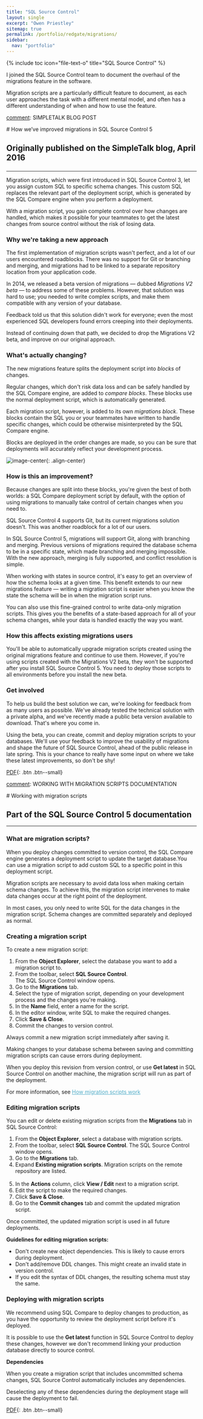 ```yaml
---
title: "SQL Source Control"
layout: single
excerpt: "Owen Priestley"
sitemap: true
permalink: /portfolio/redgate/migrations/
sidebar:
  nav: "portfolio"
---
```

{% include toc icon="file-text-o" title="SQL Source Control" %}

[comment]: INTRODUCTION

I joined the SQL Source Control team to document the overhaul of the migrations feature in the software. 

Migration scripts are a particularly difficult feature to document, as each user approaches the task with a different mental model, and often has a different understanding of when and how to use the feature.

[comment]: SIMPLETALK BLOG POST

<div markdown="1" class="notice">
# How we’ve improved migrations in SQL Source Control 5

<h2 class="subtitle">Originally published on the SimpleTalk blog, April 2016</h2>

<h3> </h3>
<hr>
Migration scripts, which were first introduced in SQL Source Control 3, let you assign custom SQL to specific schema changes. This custom SQL replaces the relevant part of the deployment script, which is generated by the SQL Compare engine when you perform a deployment.

With a migration script, you gain complete control over how changes are handled, which makes it possible for your teammates to get the latest changes from source control without the risk of losing data.

<h3>Why we're taking a new approach</h3>

The first implementation of migration scripts wasn't perfect, and a lot of our users encountered roadblocks. There was no support for Git or branching and merging, and migrations had to be linked to a separate repository location from your application code.

In 2014, we released a beta version of migrations — dubbed _Migrations V2 beta_ — to address some of these problems. However, that solution was hard to use; you needed to write complex scripts, and make them compatible with any version of your database.

Feedback told us that this solution didn't work for everyone; even the most experienced SQL developers found errors creeping into their deployments.

Instead of continuing down that path, we decided to drop the Migrations V2 beta, and improve on our original approach.

<h3>What's actually changing?</h3>

The new migrations feature splits the deployment script into _blocks_ of changes.

Regular changes, which don't risk data loss and can be safely handled by the SQL Compare engine, are added to _compare blocks_. These blocks use the normal deployment script, which is automatically generated.

Each migration script, however, is added to its own _migrations block_. These blocks contain the SQL you or your teammates have written to handle specific changes, which could be otherwise misinterpreted by the SQL Compare engine.

Blocks are deployed in the order changes are made, so you can be sure that deployments will accurately reflect your development process.

![image-center](/images/deploymentscript.png){: .align-center}

<h3>How is this an improvement?</h3>

Because changes are split into these blocks, you're given the best of both worlds: a SQL Compare deployment script by default, with the option of using migrations to manually take control of certain changes when you need to.

SQL Source Control 4 supports Git, but its current migrations solution doesn't. This was another roadblock for a lot of our users.

In SQL Source Control 5, migrations will support Git, along with branching and merging. Previous versions of migrations required the database schema to be in a specific state, which made branching and merging impossible. With the new approach, merging is fully supported, and conflict resolution is simple.

When working with states in source control, it's easy to get an overview of how the schema looks at a given time. This benefit extends to our new migrations feature — writing a migration script is easier when you know the state the schema will be in when the migration script runs.

You can also use this fine-grained control to write data-only migration scripts. This gives you the benefits of a state-based approach for all of your schema changes, while your data is handled exactly the way you want.

<h3>How this affects existing migrations users</h3>

You'll be able to automatically upgrade migration scripts created using the original migrations feature and continue to use them. However, if you're using scripts created with the Migrations V2 beta, they won't be supported after you install SQL Source Control 5. You need to deploy those scripts to all environments before you install the new beta.

<h3>Get involved</h3>

To help us build the best solution we can, we're looking for feedback from as many users as possible. We've already tested the technical solution with a private alpha, and we've recently made a public beta version available to download. That's where you come in.

Using the beta, you can create, commit and deploy migration scripts to your databases. We'll use your feedback to improve the usability of migrations and shape the future of SQL Source Control, ahead of the public release in late spring. This is your chance to really have some input on where we take these latest improvements, so don't be shy!

[<i class="fa fa-file-pdf-o" aria-hidden="true"></i>  PDF](portfolio/redgate/simpletalk.pdf){: .btn .btn--small}
</div>

[comment]: WORKING WITH MIGRATION SCRIPTS DOCUMENTATION

<div markdown="1" class="notice">
# Working with migration scripts

<h2 class="subtitle">Part of the SQL Source Control 5 documentation</h2>

<hr>
<h3>What are migration scripts?</h3>
<p>When you deploy changes committed to version control, the SQL Compare
engine generates a deployment script to update the target database.You
can use a migration script to add custom SQL to a specific point in this
deployment script.</p>

<p>Migration scripts are necessary to avoid data loss when making certain
schema changes. To achieve this, the migration script intervenes to make
data changes occur at the right point of the deployment.</p>

<p>In most cases, you only need to write SQL for the data changes in the
migration script. Schema changes are committed separately and deployed
as normal.</p>

<h3>Creating a migration script</h3>

To create a new migration script:<br/>
<ol>
<li>From the <strong>Object Explorer</strong>, select the database you want to add a
    migration script to.</li>

<li>From the toolbar, select <strong>SQL Source Control</strong>.<br/> 
The SQL Source Control window opens.</li>

<li>Go to the <strong>Migrations</strong> tab.</li>

<li>Select the type of migration script, depending on your development
    process and the changes you're making.</li>

<li>In the <strong>Name</strong> field, enter a name for the script.</li>

<li>In the editor window, write SQL to make the required changes.</li>

<li>Click <strong>Save & Close</strong>.</li>

<li>Commit the changes to version control.</li>
</ol>
 <p>Always commit a new migration script immediately after saving it.</p>
 <p>Making changes to your database schema between saving and committing
 migration scripts can cause errors during deployment.</p>

<p>When you deploy this revision from version control, or use <strong>Get
latest</strong> in SQL Source Control on another machine, the migration script
will run as part of the deployment.</p>

For more information, see <a style="color: #52adc8" href="https://documentation.red-gate.com/display/SOC5/How+migration+scripts+work">How migration scripts work</a><br/>

<h3>Editing migration scripts</h3>
<p>You can edit or delete existing migration scripts from
the <strong>Migrations</strong> tab in SQL Source Control:</p>
<ol>
<li>From the <strong>Object Explorer</strong>, select a database with
    migration scripts.</li>
<li>From the toolbar, select <strong>SQL Source Control</strong>.  
    The SQL Source Control window opens.</li>
<li>Go to the <strong>Migrations</strong> tab.</li>
<li>Expand <strong>Existing migration scripts</strong>. 
    Migration scripts on the remote repository are listed.</li> 
<li>In the <strong>Actions</strong> column, click <strong>View / Edit</strong> next to a migration script.</li>
<li>Edit the script to make the required changes.</li>
<li>Click <strong>Save & Close</strong>.</li>
<li>Go to the <strong>Commit changes</strong> tab and commit the updated
    migration script.</li>
</ol>
<p>Once committed, the updated migration script is used in all future
deployments.</p>

  <strong>Guidelines for editing migration scripts:</strong>
  <p><ul>
   <li>Don't create new object dependencies. This is likely to cause errors during deployment.</li> 
   <li>Don't add/remove DDL changes. This might create an invalid state in version control.</li>
   <li>If you edit the syntax of DDL changes, the resulting schema must stay the same.</li>
  </ul></p>

<h3>Deploying with migration scripts</h3>

<p>We recommend using SQL Compare to deploy changes to production, as you
have the opportunity to review the deployment script before it's
deployed. </p>

<p>It is possible to use the <strong>Get latest</strong> function in SQL
Source Control to deploy these changes, however we don't recommend
linking your production database directly to source control.</p>

<strong>Dependencies</strong>

<p>When you create a migration script that includes uncommitted schema
changes, SQL Source Control automatically includes any dependencies.</p>
<p>Deselecting any of these dependencies during the deployment stage will
cause the deployment to fail.</p>

[<i class="fa fa-file-pdf-o" aria-hidden="true"></i>  PDF](portfolio/redgate/SOC5-Workingwithmigrationscripts.pdf){: .btn .btn--small}
</div>
